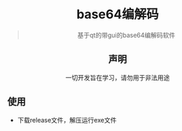 <div align="center">
  
# base64编解码
> 基于qt的带gui的base64编解码软件


## 声明
一切开发旨在学习，请勿用于非法用途
  <br/>
</div>

## 使用
- 下载release文件，解压运行exe文件
